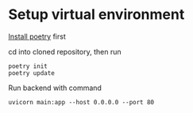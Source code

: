 # Setup virtual environment

[Install poetry](https://python-poetry.org/docs/#installation) first

cd into cloned repository, then run

```
poetry init
poetry update
```

Run backend with command

```
uvicorn main:app --host 0.0.0.0 --port 80
```
